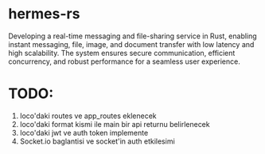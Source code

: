 # hermes-rs
Developing a real-time messaging and file-sharing service in Rust, enabling instant messaging, file, image, and document transfer with low latency and high scalability. The system ensures secure communication, efficient concurrency, and robust performance for a seamless user experience.

# TODO:
1) loco'daki routes ve app_routes eklenecek
2) loco'daki format kismi ile main bir api returnu belirlenecek
3) loco'daki jwt ve auth token implemente
4) Socket.io baglantisi ve socket'in auth etkilesimi